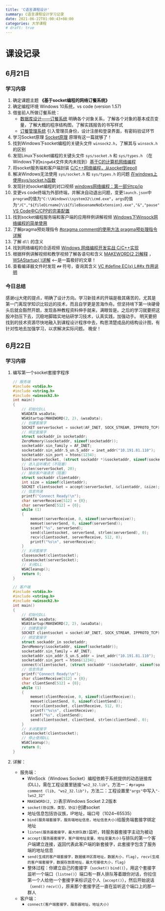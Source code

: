 ```yaml
---
title: 'C语言课程设计'
summary: C语言课程设计学习记录
date: 2021-06-22T01:00:43+08:00
categories: 大学课程
# draft: true
---
```


# 课设记录

## 6月21日

### 学习内容

1. 确定课题主题 **《基于socket编程的网络订餐系统》**
2. 确定编程环境 Windows 10系统，vs code (version 1.57)
3. 借鉴前人所做订餐系统：
   - [数据库设计——订餐系统](https://blog.csdn.net/weixin_44091134/article/details/115069433?ops_request_misc=%257B%2522request%255Fid%2522%253A%2522162426015516780261931878%2522%252C%2522scm%2522%253A%252220140713.130102334.pc%255Fall.%2522%257D&request_id=162426015516780261931878&biz_id=0&utm_medium=distribute.pc_search_result.none-task-blog-2~all~first_rank_v2~rank_v29-2-115069433.pc_search_result_cache&utm_term=cyuya%E8%AE%A2%E9%A4%90&spm=1018.2226.3001.4187) 明确各个对象关系，了解各个对象的基本成员变量，了解大概的程序结构图，了解实践报告的书写样式
   - [订餐管理系统](https://blog.csdn.net/u011256974/article/details/89198342?ops_request_misc=%257B%2522request%255Fid%2522%253A%2522162426015516780261931878%2522%252C%2522scm%2522%253A%252220140713.130102334.pc%255Fall.%2522%257D&request_id=162426015516780261931878&biz_id=0&utm_medium=distribute.pc_search_result.none-task-blog-2~all~first_rank_v2~rank_v29-6-89198342.pc_search_result_cache&utm_term=cyuya%E8%AE%A2%E9%A4%90&spm=1018.2226.3001.4187) 引入管理员身份，设计注册和登录界面，有密码验证环节
4. 学习Socket原理 [Socket原理](https://blog.csdn.net/pashanhu6402/article/details/96428887?ops_request_misc=%257B%2522request%255Fid%2522%253A%2522162426078616780274133060%2522%252C%2522scm%2522%253A%252220140713.130102334..%2522%257D&request_id=162426078616780274133060&biz_id=0&utm_medium=distribute.pc_search_result.none-task-blog-2~all~top_positive~default-1-96428887.pc_search_result_cache&utm_term=soxket&spm=1018.2226.3001.4187) 原理有这一篇就够了！
5. 找到Windows下socket编程的关键头文件 `winsock2.h`，了解其与 `winsock.h` 的区别
6. 发现Linux下socket编程的关键头文件 `sys/socket.h` 和 `sys/types.h` （在Windows下的`mingw64`文件夹内未找到）[基于C的计算机网络编程](https://www.bilibili.com/video/BV1pX4y1N7T4?p=21&spm_id_from=pageDriver)
7. 将socket服务端和客户端封装 [C/C++网络编程，从socket到epoll](https://www.bilibili.com/video/BV11Z4y157RY?p=18)
8. 解决Windows无法使用 `sys/socket.h` 和 `sys/types.h` 的问题 [在windows上使用sys/socket.h函数](https://m.jb51.cc/windows/372594.html)
9. 发现针对socket编程的对口视频 [windows网络编程：第一部分tcp/ip](https://www.bilibili.com/video/BV1cb411w7sZ?p=6)
10. 变更vs code终端为外部终端，并解决自动退出问题，变更`launch.json`中`program`的值为`"C:\\Windows\\system32\\cmd.exe"`，`args`的值为`"/C","${fileDirname}\\${fileBasenameNoExtension}.exe","&","pause"` [VS Code中C/CPP的完美配置](https://www.bilibili.com/read/cv5859441/)
11. 找到socket编程服务端和客户端的应用样例讲解视频 [Windows下Winsock网络编程的简单使用](https://www.bilibili.com/video/BV1s7411z7jK?from=search&seid=10502412387665349610)
12. 了解pragma预处理指令 [#pragma comment的使用方法 pragma预处理指令详解](https://blog.csdn.net/qq_35624156/article/details/79864947)
13. 了解 `dll` 的含义
14. 找到网络编程的合适视频 [Windows 网络编程开发实战 C/C++实现](https://www.bilibili.com/video/BV1G4411C7K2?p=1)
15. 根据样例讲解视频和教学视频了解各语句和含义 [MAKEWORD(2,2)解释](https://blog.csdn.net/happy_xiahuixiax/article/details/72637370) ，[WSAStartup( )详解](https://blog.csdn.net/m0_37624078/article/details/81217834) <--是一篇极好的文章！
16. 查看编译器文件时发现 `##` 符号，查询其含义 [VC #define EC(x) L##x 作用说明](https://blog.csdn.net/testcs_dn/article/details/18734197)

### 今日总结

感谢cjj大佬的提点，明确了设计方向。学习新技术的开端是极其痛苦的，尤其是第一门离现学知识比较远的技术，而且自学更是苦海作舟。但坚持啃下第一块硬骨头后就会豁然开朗，发现各种教程资料伸手就来，满眼皆是。之后的学习就要把这股冲劲压下去，沉稳地脚踏实地钻研学习技术，认真实践，加强动手。
明天要把找到的技术资源尽快地融入到课程设计程序中去，构思清楚成品的结构设计图，有针对性地去加强学习，以求解决实际问题。
晚安！

## 6月22日

### 学习内容

1. 编写第一个socket套接字程序

    ```c
    // 服务端
    #include <stdio.h>
    #include <string.h>
    #include <winsock2.h>
    int main()
    {
        // 初始化DLL
        WSADATA wsaData;
        WSAStartup(MAKEWORD(2, 2), &wsaData);
        // 创建套接字
        SOCKET serverSocket = socket(AF_INET, SOCK_STREAM, IPPROTO_TCP);
        // 绑定套接字
        struct sockaddr_in socketaddr;
        ZeroMemory(&socketaddr, sizeof(socketaddr));
        socketaddr.sin_family = AF_INET;
        socketaddr.sin_addr.S_un.S_addr = inet_addr("10.191.81.110");
        socketaddr.sin_port = htons(1234);
        bind(serverSocket, (struct sockaddr *)&socketaddr, sizeof(socketaddr));
        // 进入监听模式（不阻塞）
        listen(serverSocket, 20);
        // 接收客户端请求（阻塞）
        struct sockaddr clientaddr;
        int size = sizeof(clientaddr);
        SOCKET clientsocket = accept(serverSocket, &clientaddr, &size);
        // 信息传递
        printf("Connect Ready!\n");
        char serverReceive[512] = {0};
        char serverSend[512] = {0};
        while (1)
        {
            memset(serverReceive, 0, sizeof(serverReceive));
            memset(serverSend, 0, sizeof(serverSend));
            scanf("%s", serverSend);
            send(clientsocket, serverSend, strlen(serverSend), 0);
            recv(clientsocket, serverReceive, 512, 0);
            printf("%s\n", serverReceive);
        }
        // 关闭套接字
        closesocket(clientsocket);
        closesocket(serverSocket);
        // 关闭DLL
        WSACleanup();
        return 0;
    }
    ```

    ```c
    // 客户端
    #include <stdio.h>
    #include <string.h>
    #include <winsock2.h>
    int main()
    {
        // 初始化DLL
        WSADATA wsaData;
        WSAStartup(MAKEWORD(2, 2), &wsaData);
        // 创建套接字
        SOCKET clientsocket = socket(AF_INET, SOCK_STREAM, IPPROTO_TCP);
        // 绑定套接字
        struct sockaddr_in socketaddr;
        ZeroMemory(&socketaddr, sizeof(socketaddr));
        socketaddr.sin_family = AF_INET;
        socketaddr.sin_addr.S_un.S_addr = inet_addr("10.191.81.110");
        socketaddr.sin_port = htons(1234);
        connect(clientsocket, (struct sockaddr *)&socketaddr, sizeof(socketaddr));
        // 信息传递
        printf("Connect Ready!\n");
        char clientReceive[512] = {0};
        char clientSend[512] = {0};
        while (1)
        {
            memset(clientReceive, 0, sizeof(clientReceive));
            memset(clientSend, 0, sizeof(clientSend));
            recv(clientsocket, clientReceive, 512, 0);
            printf("%s\n", clientReceive);
            scanf("%s", clientSend);
            send(clientsocket, clientSend, strlen(clientSend), 0);
        }
        // 关闭套接字
        closesocket(clientsocket);
        // 停止使用DLL
        WSACleanup();
        return 0;
    }
    ```

2. 详解：

   - 服务端：
     - WinSock（Windows Socket）编程依赖于系统提供的动态链接库(DLL)，需在工程设置里链接`"ws2_32.lib"`。方法一：`#pragma comment (lib, "ws2_32.lib")`，方法二：工程设置里`"args"`中写入`"-lws2_32"`
     - `MAKEWORD(2, 2)`表示Windows Socket 2.2版本
     - `socket(协议族，类型，协议)`创建socket
     - 地址信息包括协议族，IP地址，端口号（1024~65535）
     - `bind(服务端套接字，服务端地址信息，地址信息大小)`给服务端套接字绑定地址
     - `listen(服务器套接字，最大排队数)`监听，转服务器套接字主动为被动
     - `accept(服务器套接字，客户端地址变量，地址变量大小)`与排队的第一个客户端建立连接，返回代表此客户端的新套接字，此套接字包含了服务端的地址信息
     - `send(生成的客户端套接字，数据缓冲区首地址，数据大小，flag)`，`recv(生成的客户端套接字，数据存放首地址，最大可接收大小，flag)`
     - 整体过程：你建立自己的套接字（`socket()` `bind()`），用这个套接字监听一个端口（`listne()`）端口有一群人排队等着跟你对话，你拉住第一个人给他一个套接字来标识这个人（`accept()`），然后开始说话（`send()` `recv()`），原来那个套接字还一直在监听这个端口上的那一群人
   - 客户端：
     - `connect(客户端套接字，服务器地址，地址大小)`
